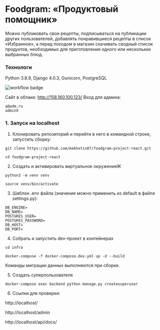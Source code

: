 # Foodgram: «Продуктовый помощник»

Можно публиковать свои рецепты, подписываться на публикации других пользователей, добавлять понравившиеся рецепты в список «Избранное», а перед походом в магазин скачивать сводный список продуктов, необходимых для приготовления одного или нескольких выбранных блюд.

### Технологи
Python 3.8.9, Django 4.0.3, Gunicorn, PostgreSQL

![workflow badge](https://github.com/ani-zia/foodgram-project-react/actions/workflows/main.yml/badge.svg)

Сайт в облаке: http://158.160.100.123/
Вход для админа:
```
a@adm.ru
admin5
```

### 1. Запуск на localhost

1. Клонировать репозиторий и перейти в него в командной строке, запустить сборку:
```
git clone https://github.com/makhotin07/foodgram-project-react.git
```

```
cd foodgram-project-react
```

2. Создать и активировать виртуальное окружениеЖ

```
python3 -m venv venv
```

```
source venv/bin/activate
```

3. Шаблон .env файла (значения можно применить из default в файле settings.py):

```
DB_ENGINE=
DB_NAME=
POSTGRES_USER=
POSTGRES_PASSWORD=
DB_HOST=
DB_PORT=
```

4. Собрать и запустить dev-проект в контейнерах

```
cd infra
```

```
docker-compose -f docker-compose.dev.yml up -d --build
```
Команды миграции данных выполняются при сборке.

5. Создать суперпользователя

```
docker-compose exec backend python manage.py createsuperuser
```

6. Ссылки для проверки:

http://localhost/

http://localhost/admin

http://localhost/api/docs/
